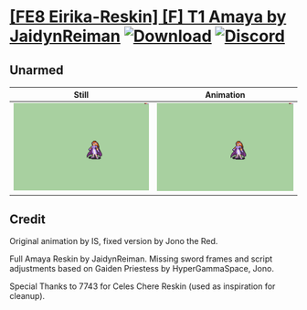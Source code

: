 # [\[FE8 Eirika-Reskin\] \[F\] T1 Amaya by JaidynReiman](./) [![Download](https://img.shields.io/badge/Download--red?style=social&logo=github)](https://minhaskamal.github.io/DownGit/#/home?url=https://github.com/Klokinator/FE-Repo/tree/main/Battle%20Animations%2FLords%20-%20Vanilla%20and%20Custom%2F%5BFE8%20Eirika-Reskin%5D%20%5BF%5D%20T1%20Amaya%20by%20JaidynReiman%2F8.%20Unarmed%28No%20Armor%29) [![Discord](https://img.shields.io/badge/Discord--blue?style=social&logo=discord)](https://discord.gg/C7VNGnyTPA)

## Unarmed

| Still | Animation |
| :---: | :-------: |
| ![Unarmed still](./Unarmed_000.png) | ![Unarmed](./Unarmed.gif) |

## Credit

Original animation by IS, fixed version by Jono the Red.

Full Amaya Reskin by JaidynReiman. Missing sword frames and script adjustments based on Gaiden Priestess by HyperGammaSpace, Jono.

Special Thanks to 7743 for Celes Chere Reskin (used as inspiration for cleanup).